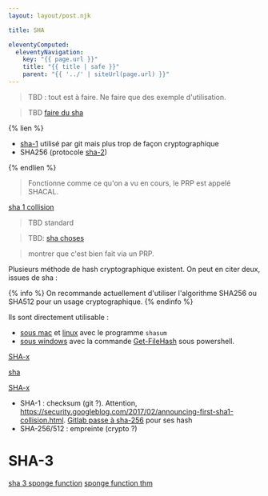 ```yaml
---
layout: layout/post.njk

title: SHA

eleventyComputed:
  eleventyNavigation:
    key: "{{ page.url }}"
    title: "{{ title | safe }}"
    parent: "{{ '../' | siteUrl(page.url) }}"
---
```


> TBD : tout est à faire.
> Ne faire que des exemple d'utilisation.


> TBD [faire du sha](https://osxdaily.com/2021/12/17/check-sha256-hash-mac/)

{% lien %}

- [sha-1](https://fr.wikipedia.org/wiki/SHA-1) utilisé par git mais plus trop de façon cryptographique
- SHA256 (protocole [sha-2](https://fr.wikipedia.org/wiki/SHA-2))

{% endlien %}

> Fonctionne comme ce qu'on a vu en cours, le PRP est appelé SHACAL.

[sha 1 collision](https://www.youtube.com/watch?v=Zl1TZJGfvPo)

> TBD standard

> TBD: [sha choses](https://crypto.stackexchange.com/questions/25233/shacal-2-vs-aes-as-underlying-block-cipher-for-secure-hash-aka-sha-256)

> montrer que c'est bien fait via un PRP.

Plusieurs méthode de hash cryptographique existent. On peut en citer deux, issues de sha :


{% info %}
On recommande actuellement d'utiliser l'algorithme SHA256 ou SHA512 pour un usage cryptographique.
{% endinfo %}

Ils sont directement utilisable :

- [sous mac](https://fre.applersg.com/check-sha1-checksum-mac-os-x) et [linux](https://www.lojiciels.com/quest-ce-que-shasum-sous-linux/) avec le programme `shasum`
- [sous windows](https://lecrabeinfo.net/verifier-integrite-calculer-empreinte-checksum-md5-sha1-sha256-fichier-windows.html) avec la commande [Get-FileHash](module) sous powershell.


[SHA-x](https://en.wikipedia.org/wiki/Secure_Hash_Algorithms)

[sha](https://www.youtube.com/watch?v=DMtFhACPnTY)

[SHA-x](https://en.wikipedia.org/wiki/Secure_Hash_Algorithms)

- SHA-1 : checksum (git ?). Attention, <https://security.googleblog.com/2017/02/announcing-first-sha1-collision.html>. [Gitlab passe à sha-256](https://about.gitlab.com/blog/2023/08/28/sha256-support-in-gitaly/) pour ses hash
- SHA-256/512 : empreinte (crypto ?)

# SHA-3

[sha 3 sponge function](https://www.youtube.com/watch?v=bTOJ9An9wpE)
[sponge function thm](https://keccak.team/files/SpongeFunctions.pdf)
